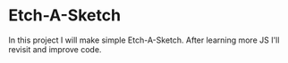# Etch-A-Sketch
In this project I will make simple Etch-A-Sketch. After learning more JS I'll revisit and improve code.